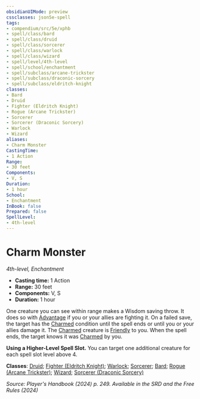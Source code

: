 ```yaml
---
obsidianUIMode: preview
cssclasses: json5e-spell
tags:
- compendium/src/5e/xphb
- spell/class/bard
- spell/class/druid
- spell/class/sorcerer
- spell/class/warlock
- spell/class/wizard
- spell/level/4th-level
- spell/school/enchantment
- spell/subclass/arcane-trickster
- spell/subclass/draconic-sorcery
- spell/subclass/eldritch-knight
classes:
- Bard
- Druid
- Fighter (Eldritch Knight)
- Rogue (Arcane Trickster)
- Sorcerer
- Sorcerer (Draconic Sorcery)
- Warlock
- Wizard
aliases:
- Charm Monster
CastingTime: 
- 1 Action
Range:
- 30 feet
Components:
- V, S
Duration:
- 1 hour
School:
- Enchantment
InBook: false
Prepared: false
SpellLevel:
- 4th-level
---
```

# Charm Monster
*4th-level, Enchantment*  


- **Casting time:** 1 Action
- **Range:** 30 feet
- **Components:** V, S
- **Duration:** 1 hour

One creature you can see within range makes a Wisdom saving throw. It does so with [Advantage](/3-Mechanics/CLI/variant-rules/advantage-xphb.md) if you or your allies are fighting it. On a failed save, the target has the [Charmed](conditions.md#Charmed) condition until the spell ends or until you or your allies damage it. The [Charmed](conditions.md#Charmed) creature is [Friendly](/3-Mechanics/CLI/variant-rules/friendly-attitude-xphb.md) to you. When the spell ends, the target knows it was [Charmed](conditions.md#Charmed) by you.

**Using a Higher-Level Spell Slot.** You can target one additional creature for each spell slot level above 4.

**Classes**: [Druid](/3-Mechanics/CLI/lists/list-spells-classes-druid.md); [Fighter (Eldritch Knight)](/3-Mechanics/CLI/lists/list-spells-classes-eldritch-knight-xphb.md "subclass=XPHB;class=XPHB"); [Warlock](/3-Mechanics/CLI/lists/list-spells-classes-warlock.md); [Sorcerer](/3-Mechanics/CLI/lists/list-spells-classes-sorcerer.md); [Bard](/3-Mechanics/CLI/lists/list-spells-classes-bard.md); [Rogue (Arcane Trickster)](/3-Mechanics/CLI/lists/list-spells-classes-arcane-trickster-xphb.md "subclass=XPHB;class=XPHB"); [Wizard](/3-Mechanics/CLI/lists/list-spells-classes-wizard.md); [Sorcerer (Draconic Sorcery)](/3-Mechanics/CLI/lists/list-spells-classes-draconic-sorcery-xphb.md "subclass=XPHB;class=XPHB")

*Source: Player's Handbook (2024) p. 249. Available in the <span title='Systems Reference Document (5.2)'>SRD</span> and the Free Rules (2024)*